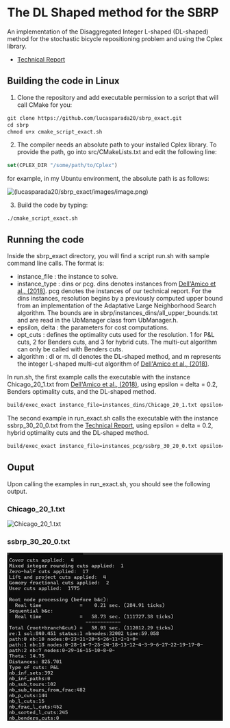 # The DL Shaped method for the SBRP
An implementation of the Disaggregated Integer L-shaped (DL-shaped) method for the stochastic bicycle repositioning problem and using the Cplex library.

* [Technical Report](https://www.cirrelt.ca/documentstravail/cirrelt-2024-26.pdf)

## Building the code in Linux

1. Clone the repository and add executable permission to a script that will call CMake for you:

```shell
git clone https://github.com/lucasparada20/sbrp_exact.git
cd sbrp
chmod u+x cmake_script_exact.sh
```
2. The compiler needs an absolute path to your installed Cplex library. To provide the path, go into src/CMakeLists.txt and edit the following line:

```cmake
set(CPLEX_DIR "/some/path/to/Cplex")
```

for example, in my Ubuntu environment, the absolute path is as follows:

![(lucasparada20/sbrp_exact/images/image.png)](https://github.com/lucasparada20/sbrp_exact/blob/main/images/image.png)

3. Build the code by typing:

```bash
./cmake_script_exact.sh
```

## Running the code

Inside the sbrp_exact directory, you will find a script run.sh with sample command line calls. The format is:

* instance_file : the instance to solve.
* instance_type : dins or pcg. dins denotes instances from [Dell'Amico et al., (2018)](https://doi.org/10.1016/j.trb.2018.10.015). pcg denotes the instances of our technical report. For the dins instances, resolution begins by a previously computed upper bound from an implementation of the Adaptative Large Neighborhood Search algorithm. The bounds are in sbrp/instances_dins/all_upper_bounds.txt and are read in the UbManager class from UbManager.h.
* epsilon, delta : the parameters for cost computations.
* opt_cuts : defines the optimality cuts used for the resolution. 1 for P&L cuts, 2 for Benders cuts, and 3 for hybrid cuts. The multi-cut algorithm can only be called with Benders cuts.
* algorithm : dl or m. dl denotes the DL-shaped method, and m represents the integer L-shaped multi-cut algorithm of [Dell'Amico et al., (2018)](https://doi.org/10.1016/j.trb.2018.10.015).

In run.sh, the first example calls the executable with the instance Chicago_20_1.txt from [Dell'Amico et al., (2018)](https://doi.org/10.1016/j.trb.2018.10.015), using epsilon = delta = 0.2, Benders optimality cuts, and the DL-shaped method. 

```bash
build/exec_exact instance_file=instances_dins/Chicago_20_1.txt epsilon=0.2 delta=0.2 opt_cuts=2 instance_type=dins algorithm=dl
```
The second example in run_exact.sh calls the executable with the instance ssbrp_30_20_0.txt from the [Technical Report](https://www.cirrelt.ca/documentstravail/cirrelt-2024-26.pdf), using epsilon = delta = 0.2, hybrid optimality cuts and the DL-shaped method. 

```bash
build/exec_exact instance_file=instances_pcg/ssbrp_30_20_0.txt epsilon=0.2 delta=0.2 opt_cuts=3  instance_type=pcg algorithm=dl
```
## Ouput
Upon calling the examples in run_exact.sh, you should see the following output.

### Chicago_20_1.txt

![Chicago_20_1.txt](/images/Chicago_20_1.png)

### ssbrp_30_20_0.txt

![ssbrp_30_20.txt](/images/ssbrp_30_20_0.jpg)
